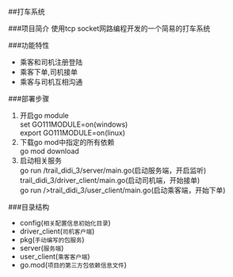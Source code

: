 ##打车系统

###项目简介
使用tcp socket网路编程开发的一个简易的打车系统

###功能特性
<ul>
<li>乘客和司机注册登陆</li>
<li>乘客下单,司机接单</li>
<li>乘客与司机互相沟通</li>
</ul>

###部署步骤
<ol>
<li>
开启go module<br>
set GO111MODULE=on(windows)<br>
export GO111MODULE=on(linux)
</li>
<li>
下载go mod中指定的所有依赖<br>
go mod download
</li>
<li>启动相关服务<br>
go run /trail_didi_3/server/main.go(启动服务端，开启监听)<br
go run />trail_didi_3/driver_client/main.go(启动司机端，开始接单)<br>
go run />trail_didi_3/user_client/main.go(启动乘客端，开始下单)<br>
</li>
</ol>

###目录结构
* config(`相关配置信息初始化目录`)
* driver_client(`司机客户端`)
* pkg(`手动编写的包服务`)
* server(`服务端`)
* user_client(`乘客客户端`)
* go.mod(`项目的第三方包依赖信息文件`)



